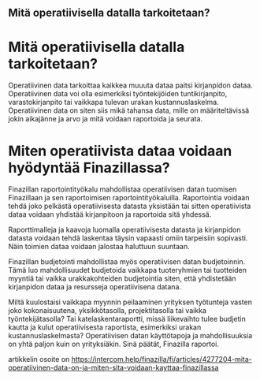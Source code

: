 ## Mitä operatiivisella datalla tarkoitetaan?

# Mitä operatiivisella datalla tarkoitetaan?

Operatiivinen data tarkoittaa kaikkea muuuta dataa paitsi kirjanpidon dataa. Operatiivinen data voi olla esimerkiksi työntekijöiden tuntikirjanpito, varastokirjanpito tai vaikkapa tulevan urakan kustannuslaskelma. Operatiivinen data on siten siis mikä tahansa data, mille on määriteltävissä jokin aikajänne ja arvo ja mitä voidaan raportoida ja seurata.

# Miten operatiivista dataa voidaan hyödyntää Finazillassa?

Finazillan raportointityökalu mahdollistaa operatiivisen datan tuomisen Finazillaan ja sen raportoimisen raportointityökaluilla. Raportointia voidaan tehdä joko pelkästä operatiivisesta datasta yksistään tai sitten operatiivista dataa voidaan yhdistää kirjanpitoon ja raportoida sitä yhdessä.

Raporttimalleja ja kaavoja luomalla operatiivisesta datasta ja kirjanpidon datasta voidaan tehdä laskentaa täysin vapaasti omiin tarpeisiin sopivasti. Näin toimien dataa voidaan jalostaa haluttuun suuntaan.

Finazillan budjetointi mahdollistaa myös operatiivisen datan budjetoinnin. Tämä luo mahdollisuudet budjetoida vaikkapa tuoteryhmien tai tuotteiden myyntiä tai vaikka urakkakohteiden budjetointia siten, että yhdistetään kirjanpidon dataa ja resursseja operatiivisena datana.

Miltä kuulostaisi vaikkapa myynnin peilaaminen yrityksen työtunteja vasten joko kokonaisuutena, yksikkötasolla, projektitasolla tai vaikka työntekijätasolla? Tai katelaskentaraportti, missä liikevaihto tulee budjetin kautta ja kulut operatiivisesta raportista, esimerkiksi urakan kustannuslaskelmasta? Operatiivisen datan käyttötapoja ja mahdollisuuksia on yhtä paljon kuin on yrityksiäkin. Sinä päätät, Finazilla raportoi.



artikkelin osoite on https://intercom.help/finazilla/fi/articles/4277204-mita-operatiivinen-data-on-ja-miten-sita-voidaan-kayttaa-finazillassa

